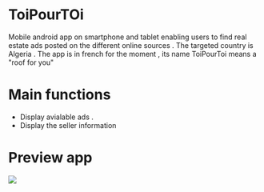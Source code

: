 # ToiPourTOi
Mobile android app on  smartphone and tablet enabling users to find real  estate ads posted on the different online sources .
The targeted country is Algeria .
The app is in french for the moment , its name ToiPourToi means a "roof for you"
# Main functions 
- Display avialable ads .
- Display the seller information 
# Preview app 
<img src="https://scontent-mrs2-1.xx.fbcdn.net/v/t1.15752-9/s2048x2048/64330446_877059229315284_6346110764511657984_n.png?_nc_cat=107&_nc_ht=scontent-mrs2-1.xx&oh=afcc8a4bf72e696adde25bbff303c4c9&oe=5D8C55B1">

